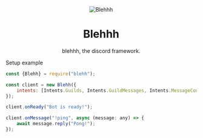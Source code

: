 <div align="center">
    <img src="https://media.discordapp.net/attachments/1042307139424751687/1072842820345413763/cover3.png?width=1024&height=480" alt="Blehhh">
    <h1 style="text-decoration: none;">Blehhh</h1>
    <p>blehhh, the discord framework.</p>
</div>

Setup example
```js
const {Blehh} = require("blehh");

const client = new Blehh({
    intents: [Intents.Guilds, Intents.GuildMessages, Intents.MessageContent],
});

client.onReady("Bot is ready!");

client.onMessage("!ping", async (message: any) => {
    await message.reply("Pong!");
});
```
